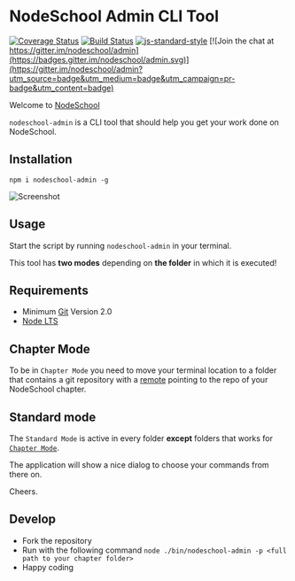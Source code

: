 # NodeSchool Admin CLI Tool

[![Coverage Status](https://coveralls.io/repos/github/nodeschool/admin/badge.svg?branch=master)](https://coveralls.io/github/nodeschool/admin?branch=master)
[![Build Status](https://travis-ci.org/nodeschool/admin.svg?branch=master)](https://travis-ci.org/nodeschool/admin)
[![js-standard-style](https://img.shields.io/badge/code%20style-standard-brightgreen.svg)](http://standardjs.com/)
[![Join the chat at https://gitter.im/nodeschool/admin](https://badges.gitter.im/nodeschool/admin.svg)](https://gitter.im/nodeschool/admin?utm_source=badge&utm_medium=badge&utm_campaign=pr-badge&utm_content=badge)

Welcome to [NodeSchool](http://nodeschool.io)

`nodeschool-admin` is a CLI tool that should help you get your work
done on NodeSchool.

## Installation

`npm i nodeschool-admin -g`

![Screenshot](./screenshot.png)

## Usage

Start the script by running `nodeschool-admin` in your terminal.

This tool has **two modes** depending on **the folder** in which it is executed!

## Requirements

* Minimum [Git](https://git-scm.com/) Version 2.0
* [Node LTS](https://nodejs.org/en/download/)

## Chapter Mode

To be in `Chapter Mode` you need to move your terminal location to a folder
that contains a git repository with a
[remote](https://git-scm.com/docs/git-remote) pointing to the repo of your
NodeSchool chapter.

## Standard mode

The `Standard Mode` is active in every folder **except** folders that works
for [`Chapter Mode`](#chapter-mode).

The application will show a nice dialog to choose your commands from there on.

Cheers.

## Develop

* Fork the repository
* Run with the following command
    `node ./bin/nodeschool-admin -p <full path to your chapter folder>`
* Happy coding
